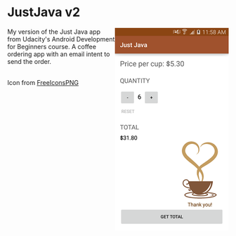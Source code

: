 # JustJava v2
<img align="right" src="https://github.com/Anna-Liu/JustJava/blob/master/preview.png?raw=true">My version of the Just Java app from Udacity's Android Development for Beginners course. A coffee ordering app with an email intent to send the order.

<br>Icon from [FreeIconsPNG](www.freeiconspng.com)
